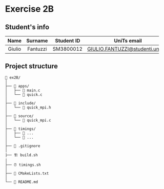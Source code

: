 # Exercise 2B

## Student's info

| Name | Surname | Student ID | UniTs email | Personal email | Course |
|:---:|:---:|:---:|:---:|:---:|:---:|
| Giulio | Fantuzzi | SM3800012 | GIULIO.FANTUZZI@studenti.units.it | giulio.fantuzzi01@gmail.com | DSAI|

## Project structure

```
📂 ex2B/
│ 
├── 📂 apps/
│   ├── 📄 main.c
│   └── 📄 quick.c
│
├── 📂 include/
│   └── 📄 quick_mpi.h
│
├── 📂 source/
│   └── 📄 quick_mpi.c
│
├── 📂 timings/
│   ├── 📄 ...
│   └── 📄 ...
│
├── 📒 .gitignore
│
├── 🏗️ build.sh
│
├── ⏰ timings.sh
│
├── 📝 CMakeLists.txt
│
└── 📰 README.md

```
